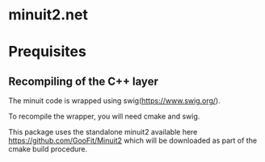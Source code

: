 # minuit2.net 

# Prequisites
## Recompiling of the C++ layer
The minuit code is wrapped using swig(https://www.swig.org/).

To recompile the wrapper, you will need cmake and swig.

This package uses the standalone minuit2 available here https://github.com/GooFit/Minuit2
which will be downloaded as part of the cmake build procedure.
